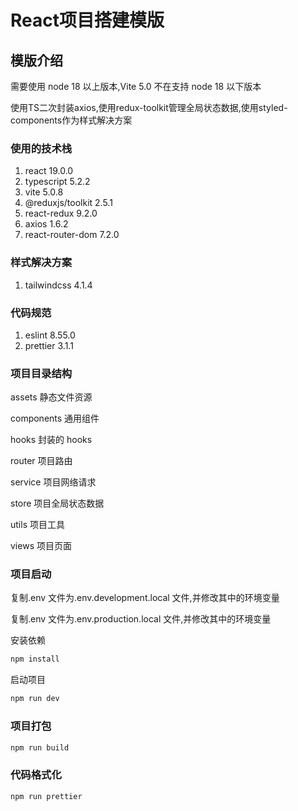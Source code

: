 # React项目搭建模版

## 模版介绍

需要使用 node 18 以上版本,Vite 5.0 不在支持 node 18 以下版本

使用TS二次封装axios,使用redux-toolkit管理全局状态数据,使用styled-components作为样式解决方案

### 使用的技术栈

1. react 19.0.0
2. typescript 5.2.2
3. vite 5.0.8
4. @reduxjs/toolkit 2.5.1
5. react-redux 9.2.0
6. axios 1.6.2
7. react-router-dom 7.2.0

### 样式解决方案

1. tailwindcss 4.1.4

### 代码规范

1. eslint 8.55.0
2. prettier 3.1.1

### 项目目录结构

assets 静态文件资源

components 通用组件

hooks 封装的 hooks

router 项目路由

service 项目网络请求

store 项目全局状态数据

utils 项目工具

views 项目页面

### 项目启动

复制.env 文件为.env.development.local 文件,并修改其中的环境变量

复制.env 文件为.env.production.local 文件,并修改其中的环境变量

安装依赖

```bash
npm install
```

启动项目

```bash
npm run dev
```

### 项目打包

```bash
npm run build
```

### 代码格式化

```bash
npm run prettier
```
